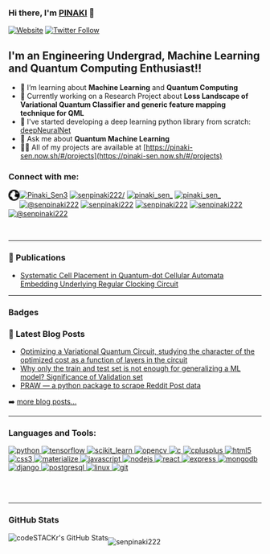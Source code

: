 ### Hi there, I'm [PINAKI][website] 👋

[![Website](https://img.shields.io/website?label=pinaki-sen.now.sh&style=for-the-badge&url=https%3A%2F%2Fpinaki-sen.now.sh)](https://pinaki-sen.now.sh)
[![Twitter Follow](https://img.shields.io/twitter/follow/pinaki_sen_?color=1DA1F2&logo=twitter&style=for-the-badge)](https://twitter.com/intent/follow?original_referer=https%3A%2F%2Fgithub.com%2Fpinaki_sen_&screen_name=pinaki_sen_)

## I'm an Engineering Undergrad, Machine Learning and Quantum Computing Enthusiast!!

- 🌱 I’m learning about **Machine Learning** and **Quantum Computing**
- 👯 Currently working on a Research Project about **Loss Landscape of Variational Quantum Classifier and generic feature mapping technique for QML**
- 🔭 I've started developing a deep learning python library from scratch: [deepNeuralNet][deepNeuralNet]
- 💬 Ask me about **Quantum Machine Learning**
- 👨‍💻 All of my projects are available at [https://pinaki-sen.now.sh/#/projects](https://pinaki-sen.now.sh/#/projects)



<p align="left">
<h3 align="left">Connect with me:</h3>

[<img align="left" alt="pinaki-sen.now.sh" width="22px" src="https://raw.githubusercontent.com/iconic/open-iconic/master/svg/globe.svg" />][website]

<a href="https://www.researchgate.net/profile/Pinaki_Sen3" target="blank"><img align="center" src="https://cdn.jsdelivr.net/npm/simple-icons@3.0.1/icons/researchgate.svg" alt="Pinaki_Sen3" height="30" width="40" /></a>
<a href="https://linkedin.com/in/senpinaki222/" target="blank"><img align="center" src="https://cdn.jsdelivr.net/npm/simple-icons@3.0.1/icons/linkedin.svg" alt="senpinaki222/" height="30" width="40" /></a>
<a href="https://twitter.com/pinaki_sen_" target="blank"><img align="center" src="https://cdn.jsdelivr.net/npm/simple-icons@3.0.1/icons/twitter.svg" alt="pinaki_sen_" height="30" width="40" /></a>
<a href="https://instagram.com/pinaki_sen_" target="blank"><img align="center" src="https://cdn.jsdelivr.net/npm/simple-icons@3.0.1/icons/instagram.svg" alt="pinaki_sen_" height="30" width="40" /></a>
<a href="https://medium.com/@senpinaki222" target="blank"><img align="center" src="https://cdn.jsdelivr.net/npm/simple-icons@3.0.1/icons/medium.svg" alt="@senpinaki222" height="30" width="40" /></a>
<a href="https://fb.com/senpinaki222" target="blank"><img align="center" src="https://cdn.jsdelivr.net/npm/simple-icons@3.0.1/icons/facebook.svg" alt="senpinaki222" height="30" width="40" /></a>
<a href="https://kaggle.com/senpinaki222" target="blank"><img align="center" src="https://cdn.jsdelivr.net/npm/simple-icons@3.0.1/icons/kaggle.svg" alt="senpinaki222" height="30" width="40" /></a>
<a href="https://www.hackerrank.com/senpinaki222" target="blank"><img align="center" src="https://cdn.jsdelivr.net/npm/simple-icons@3.0.1/icons/hackerrank.svg" alt="senpinaki222" height="30" width="40" /></a>
<a href="https://www.hackerearth.com/@senpinaki222" target="blank"><img align="center" src="https://cdn.jsdelivr.net/npm/simple-icons@3.0.1/icons/hackerearth.svg" alt="@senpinaki222" height="30" width="40" /></a>

</p>

<br />

---

### 📕 Publications

<!-- PUBLICATION-LIST:START -->
- [Systematic Cell Placement in Quantum-dot Cellular Automata Embedding Underlying Regular Clocking Circuit](https://www.researchgate.net/publication/346309195_Systematic_Cell_Placement_in_Quantum-dot_Cellular_Automata_Embedding_Underlying_Regular_Clocking_Circuit)

<!-- PUBLICATION-LIST:END -->

---

### Badges

<!-- BADGES-LIST:START -->


<!-- BADGES-LIST:END -->



### 📃 Latest Blog Posts

<!-- BLOG-POST-LIST:START -->
- [Optimizing a Variational Quantum Circuit, studying the character of the optimized cost as a function of layers in the circuit](https://medium.com/quantumcomputingindia/optimizing-a-variational-quantum-circuit-studying-the-character-of-the-optimized-cost-as-a-a8bac2e9ba46)
- [Why only the train and test set is not enough for generalizing a ML model? Significance of Validation set](https://medium.com/analytics-vidhya/only-train-and-test-set-is-not-enough-for-generalizing-ml-model-significance-of-validation-set-cf68bb26881a)
- [PRAW — a python package to scrape Reddit Post data](https://medium.com/analytics-vidhya/praw-a-python-package-to-scrape-reddit-post-data-b759a339ed9a)
<!-- BLOG-POST-LIST:END -->

➡️ [more blog posts...](https://senpinaki222.medium.com/)

---



### Languages and Tools:

<p align="left"> 
  
  <a href="https://www.python.org" target="_blank"> 
    <img src="https://devicons.github.io/devicon/devicon.git/icons/python/python-original.svg" alt="python" width="40" height="40"/> 
  </a> 
  
  <a href="https://www.tensorflow.org" target="_blank"> 
    <img src="https://www.vectorlogo.zone/logos/tensorflow/tensorflow-icon.svg" alt="tensorflow" width="40" height="40"/> 
  </a> 
  
  <a href="" target="_blank"> 
    <img src="https://upload.wikimedia.org/wikipedia/commons/0/05/Scikit_learn_logo_small.svg" alt="scikit_learn" width="40" height="40"/> 
  </a> 
  
  <a href="https://opencv.org/" target="_blank"> 
    <img src="https://www.vectorlogo.zone/logos/opencv/opencv-icon.svg" alt="opencv" width="40" height="40"/> 
  </a> 
  
  <a href="https://www.cprogramming.com/" target="_blank"> 
    <img src="https://devicons.github.io/devicon/devicon.git/icons/c/c-original.svg" alt="c" width="40" height="40"/> 
  </a> 
  
  <a href="https://www.w3schools.com/cpp/" target="_blank"> 
    <img src="https://devicons.github.io/devicon/devicon.git/icons/cplusplus/cplusplus-original.svg" alt="cplusplus" width="40" height="40"/> 
  </a> 
  
  <a href="https://www.w3.org/html/" target="_blank"> 
    <img src="https://devicons.github.io/devicon/devicon.git/icons/html5/html5-original-wordmark.svg" alt="html5" width="40" height="40"/> 
  </a> 
  
  <a href="https://www.w3schools.com/css/" target="_blank"> 
    <img src="https://devicons.github.io/devicon/devicon.git/icons/css3/css3-original-wordmark.svg" alt="css3" width="40" height="40"/> 
  </a>
  
  <a href="https://materializecss.com/" target="_blank"> 
    <img src="https://raw.githubusercontent.com/prplx/svg-logos/5585531d45d294869c4eaab4d7cf2e9c167710a9/svg/materialize.svg" alt="materialize" width="40" height="40"/> 
  </a>
  
  <a href="https://developer.mozilla.org/en-US/docs/Web/JavaScript" target="_blank"> 
    <img src="https://devicons.github.io/devicon/devicon.git/icons/javascript/javascript-original.svg" alt="javascript" width="40" height="40"/> 
  </a> 
  
  <a href="https://nodejs.org" target="_blank"> 
    <img src="https://devicons.github.io/devicon/devicon.git/icons/nodejs/nodejs-original-wordmark.svg" alt="nodejs" width="40" height="40"/> 
  </a>  
  
   <a href="https://reactjs.org/" target="_blank"> 
    <img src="https://devicons.github.io/devicon/devicon.git/icons/react/react-original-wordmark.svg" alt="react" width="40" height="40"/> 
  </a> 
  
  <a href="https://expressjs.com" target="_blank"> 
    <img src="https://devicons.github.io/devicon/devicon.git/icons/express/express-original-wordmark.svg" alt="express" width="40" height="40"/> 
  </a> 
  
  <a href="https://www.mongodb.com/" target="_blank"> 
    <img src="https://devicons.github.io/devicon/devicon.git/icons/mongodb/mongodb-original-wordmark.svg" alt="mongodb" width="40" height="40"/> 
  </a> 
  
  <a href="https://www.djangoproject.com/" target="_blank"> 
    <img src="https://devicons.github.io/devicon/devicon.git/icons/django/django-original.svg" alt="django" width="40" height="40"/> 
  </a>
  
  <a href="https://www.postgresql.org" target="_blank"> 
    <img src="https://devicons.github.io/devicon/devicon.git/icons/postgresql/postgresql-original-wordmark.svg" alt="postgresql" width="40" height="40"/> 
  </a> 
  
  <a href="https://www.linux.org/" target="_blank"> 
    <img src="https://devicons.github.io/devicon/devicon.git/icons/linux/linux-original.svg" alt="linux" width="40" height="40"/> 
  </a> 
  
  <a href="https://git-scm.com/" target="_blank"> 
    <img src="https://www.vectorlogo.zone/logos/git-scm/git-scm-icon.svg" alt="git" width="40" height="40"/> 
  </a>
 
  
  
</p>

<br />
<br />

---



### GitHub Stats
<img align="left" alt="codeSTACKr's GitHub Stats" src="https://github-readme-stats.senpinaki222.vercel.app//api?username=senpinaki222&show_icons=true&hide_border=true" />


### 
<p><img align="center" src="https://github-readme-stats.vercel.app/api/top-langs/?username=senpinaki222&layout=compact" alt="senpinaki222" /></p>


[website]: https://pinaki-sen.now.sh
[deepNeuralNet]: https://pypi.org/project/deepNeuralNet/
[twitter]: https://twitter.com/pinaki_sen_
[youtube]: https://pinaki-sen.now.sh
[instagram]: https://www.instagram.com/pinaki_sen_
[linkedin]: https://www.linkedin.com/in/senpinaki222/
[webdevplaylist]: https://pinaki-sen.now.sh
[jsplaylist]: https://pinaki-sen.now.sh
[cssplaylist]: https://pinaki-sen.now.sh
[reactplaylist]: https://pinaki-sen.now.sh
